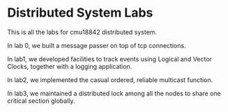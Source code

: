 # Distributed System Labs
This is all the labs for cmu18842 distributed system.

In lab 0, we built a message passer on top of tcp connections. 

In lab1, we developed facilities to track events using Logical and Vector Clocks, together with a logging application.
 
In lab2, we implemented the casual ordered, reliable multicast function.

In lab3, we maintained a distributed lock among all the nodes to share one critical section globally.

